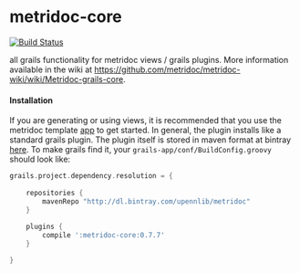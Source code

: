 metridoc-core
=============
[![Build Status](https://drone.io/github.com/metridoc/metridoc-core/status.png)](https://drone.io/github.com/metridoc/metridoc-core/latest)

all grails functionality for metridoc views / grails plugins.  More information available in the wiki at 
https://github.com/metridoc/metridoc-wiki/wiki/Metridoc-grails-core.

#### Installation
If you are generating or using views, it is recommended that you use the metridoc template 
[app](https://github.com/metridoc/metridoc-template-grails-app) to get started.  In general, the plugin installs like a 
standard grails plugin.  The plugin itself is stored in maven format at bintray 
[here](https://bintray.com/upennlib/metridoc).  To make grails find it, your `grails-app/conf/BuildConfig.groovy`
should look like:

```groovy
grails.project.dependency.resolution = {
    
    repositories {
        mavenRepo "http://dl.bintray.com/upennlib/metridoc"
    }
    
    plugins {
        compile ':metridoc-core:0.7.7'
    }

}
```

